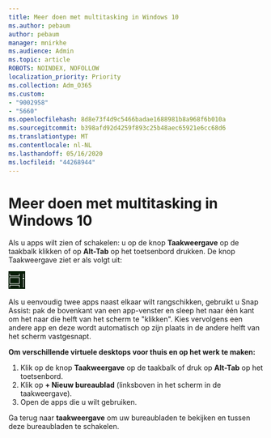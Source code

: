 ```yaml
---
title: Meer doen met multitasking in Windows 10
ms.author: pebaum
author: pebaum
manager: mnirkhe
ms.audience: Admin
ms.topic: article
ROBOTS: NOINDEX, NOFOLLOW
localization_priority: Priority
ms.collection: Adm_O365
ms.custom:
- "9002958"
- "5660"
ms.openlocfilehash: 8d8e73f4d9c5466badae1688981b8a968f6b010a
ms.sourcegitcommit: b398afd92d4259f893c25b48aec65921e6cc68d6
ms.translationtype: MT
ms.contentlocale: nl-NL
ms.lasthandoff: 05/16/2020
ms.locfileid: "44268944"
---
```

# <a name="do-more-with-multitasking-in-windows-10"></a>Meer doen met multitasking in Windows 10

Als u apps wilt zien of schakelen: u op de knop **Taakweergave** op de taakbalk klikken of op **Alt-Tab** op het toetsenbord drukken. De knop Taakweergave ziet er als volgt uit:

![Knop Taakweergave](media/task-view.png)

Als u eenvoudig twee apps naast elkaar wilt rangschikken, gebruikt u Snap Assist: pak de bovenkant van een app-venster en sleep het naar één kant om het naar die helft van het scherm te "klikken". Kies vervolgens een andere app en deze wordt automatisch op zijn plaats in de andere helft van het scherm vastgesnapt.

**Om verschillende virtuele desktops voor thuis en op het werk te maken:**

1. Klik op de knop **Taakweergave** op de taakbalk of druk op **Alt-Tab** op het toetsenbord.
2. Klik op **+ Nieuw bureaublad** (linksboven in het scherm in de taakweergave).
3. Open de apps die u wilt gebruiken. 

Ga terug naar **taakweergave** om uw bureaubladen te bekijken en tussen deze bureaubladen te schakelen.
